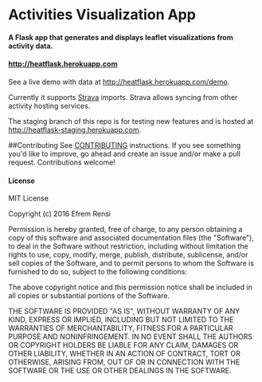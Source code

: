 # Activities Visualization App

#### A Flask app that generates and displays leaflet visualizations from activity data.
#### http://heatflask.herokuapp.com

See a live demo with data at http://heatflask.herokuapp.com/demo.

Currently it supports [Strava](https://www.strava.com) imports.  Strava allows syncing from other activity hosting services.

The staging branch of this repo is for testing new features and is hosted at http://heatflask-staging.herokuapp.com.

##Contributing
See [CONTRIBUTING](CONTRIBUTING.md) instructions.
If you see something you'd like to improve, go ahead and create an issue and/or make a pull request. Contributions welcome!


#### License
MIT License

Copyright (c) 2016 Efrem Rensi

Permission is hereby granted, free of charge, to any person obtaining a copy
of this software and associated documentation files (the "Software"), to deal
in the Software without restriction, including without limitation the rights
to use, copy, modify, merge, publish, distribute, sublicense, and/or sell
copies of the Software, and to permit persons to whom the Software is
furnished to do so, subject to the following conditions:

The above copyright notice and this permission notice shall be included in all
copies or substantial portions of the Software.

THE SOFTWARE IS PROVIDED "AS IS", WITHOUT WARRANTY OF ANY KIND, EXPRESS OR
IMPLIED, INCLUDING BUT NOT LIMITED TO THE WARRANTIES OF MERCHANTABILITY,
FITNESS FOR A PARTICULAR PURPOSE AND NONINFRINGEMENT. IN NO EVENT SHALL THE
AUTHORS OR COPYRIGHT HOLDERS BE LIABLE FOR ANY CLAIM, DAMAGES OR OTHER
LIABILITY, WHETHER IN AN ACTION OF CONTRACT, TORT OR OTHERWISE, ARISING FROM,
OUT OF OR IN CONNECTION WITH THE SOFTWARE OR THE USE OR OTHER DEALINGS IN THE
SOFTWARE.

